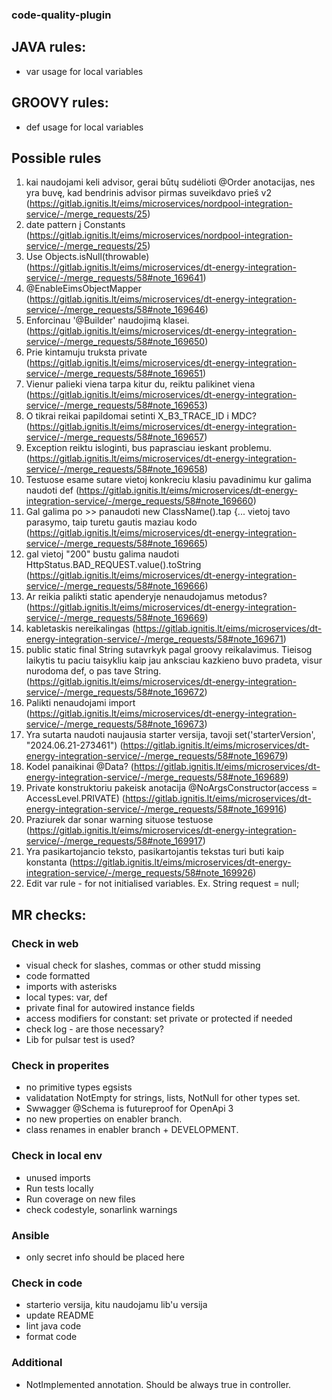 ### code-quality-plugin

## JAVA rules:
- var usage for local variables

## GROOVY rules:
- def usage for local variables

## Possible rules

1. kai naudojami keli advisor, gerai būtų sudėlioti @Order anotacijas, nes yra buvę, kad bendrinis advisor pirmas suveikdavo prieš v2 (https://gitlab.ignitis.lt/eims/microservices/nordpool-integration-service/-/merge_requests/25)
2. date pattern į Constants (https://gitlab.ignitis.lt/eims/microservices/nordpool-integration-service/-/merge_requests/25)
3. Use Objects.isNull(throwable) (https://gitlab.ignitis.lt/eims/microservices/dt-energy-integration-service/-/merge_requests/58#note_169641)
4. @EnableEimsObjectMapper (https://gitlab.ignitis.lt/eims/microservices/dt-energy-integration-service/-/merge_requests/58#note_169646)
5. Enforcinau '@Builder' naudojimą klasei. (https://gitlab.ignitis.lt/eims/microservices/dt-energy-integration-service/-/merge_requests/58#note_169650)
6. Prie kintamuju truksta private (https://gitlab.ignitis.lt/eims/microservices/dt-energy-integration-service/-/merge_requests/58#note_169651)
7. Vienur palieki viena tarpa kitur du, reiktu palikinet viena (https://gitlab.ignitis.lt/eims/microservices/dt-energy-integration-service/-/merge_requests/58#note_169653)
8. O tikrai reikai papildomai  setinti X_B3_TRACE_ID i MDC? (https://gitlab.ignitis.lt/eims/microservices/dt-energy-integration-service/-/merge_requests/58#note_169657)
9. Exception reiktu isloginti, bus paprasciau ieskant problemu. (https://gitlab.ignitis.lt/eims/microservices/dt-energy-integration-service/-/merge_requests/58#note_169658)
10. Testuose esame sutare vietoj konkreciu klasiu pavadinimu kur galima naudoti def (https://gitlab.ignitis.lt/eims/microservices/dt-energy-integration-service/-/merge_requests/58#note_169660)
11. Gal galima po >> panaudoti new ClassName().tap {... vietoj tavo parasymo, taip turetu gautis maziau kodo (https://gitlab.ignitis.lt/eims/microservices/dt-energy-integration-service/-/merge_requests/58#note_169665)
12. gal vietoj "200" bustu galima naudoti HttpStatus.BAD_REQUEST.value().toString (https://gitlab.ignitis.lt/eims/microservices/dt-energy-integration-service/-/merge_requests/58#note_169666)
13. Ar reikia palikti static apenderyje nenaudojamus metodus? (https://gitlab.ignitis.lt/eims/microservices/dt-energy-integration-service/-/merge_requests/58#note_169669)
14. kabletaskis nereikalingas (https://gitlab.ignitis.lt/eims/microservices/dt-energy-integration-service/-/merge_requests/58#note_169671)
15. public static final String sutavrkyk pagal groovy reikalavimus. Tieisog laikytis tu paciu taisykliu kaip jau anksciau kazkieno buvo pradeta, visur nurodoma def, o pas tave String. (https://gitlab.ignitis.lt/eims/microservices/dt-energy-integration-service/-/merge_requests/58#note_169672)
16. Palikti nenaudojami import (https://gitlab.ignitis.lt/eims/microservices/dt-energy-integration-service/-/merge_requests/58#note_169673)
17. Yra sutarta naudoti naujausia starter versija, tavoji set('starterVersion', "2024.06.21-273461") (https://gitlab.ignitis.lt/eims/microservices/dt-energy-integration-service/-/merge_requests/58#note_169679)
18. Kodel panaikinai @Data? (https://gitlab.ignitis.lt/eims/microservices/dt-energy-integration-service/-/merge_requests/58#note_169689)
19. Private konstruktoriu pakeisk anotacija @NoArgsConstructor(access = AccessLevel.PRIVATE) (https://gitlab.ignitis.lt/eims/microservices/dt-energy-integration-service/-/merge_requests/58#note_169916)
20. Praziurek dar sonar warning situose testuose (https://gitlab.ignitis.lt/eims/microservices/dt-energy-integration-service/-/merge_requests/58#note_169917)
21. Yra pasikartojancio teksto, pasikartojantis tekstas turi buti kaip konstanta (https://gitlab.ignitis.lt/eims/microservices/dt-energy-integration-service/-/merge_requests/58#note_169926)
22. Edit var rule - for not initialised variables. Ex. String request = null;

## MR checks:
### Check in web

- visual check for slashes, commas or other studd missing
- code formatted
- imports with asterisks
- local types: var, def
- private final for autowired instance fields
- access modifiers for constant: set private or protected if needed
- check log - are those necessary?
- Lib for pulsar test is used?

### Check in properites

- no primitive types egsists
- validatation NotEmpty for strings, lists, NotNull for  other types set.
- Swwagger @Schema is futureproof for OpenApi 3
- no new properties on enabler branch.
- class renames in enabler branch + DEVELOPMENT.

### Check in local env

- unused imports
- Run tests locally
- Run coverage on new files
- check codestyle, sonarlink warnings

### Ansible

- only secret info should be placed here

### Check in code

- starterio versija, kitu naudojamu lib'u versija
- update README
- lint java code
- format code

### Additional
- NotImplemented annotation. Should be always true in controller.